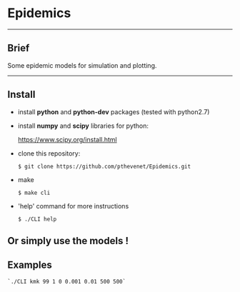# Epidemics

***

## Brief

Some epidemic models for simulation and plotting.

---
## Install

 - install **python** and **python-dev** packages (tested with python2.7)

 - install **numpy** and **scipy** libraries for python:

	https://www.scipy.org/install.html

- clone this repository:

	`$ git clone https://github.com/pthevenet/Epidemics.git`

- make

	`$ make cli`

- 'help' command for more instructions

	`$ ./CLI help`

Or simply use the models !
---

## Examples

	`./CLI kmk 99 1 0 0.001 0.01 500 500`

